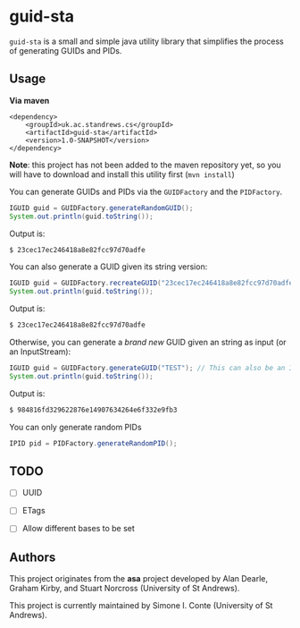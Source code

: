 # guid-sta

`guid-sta` is a small and simple java utility library that simplifies the process of generating GUIDs and PIDs.

## Usage

**Via maven**

```mvn
<dependency>
    <groupId>uk.ac.standrews.cs</groupId>
    <artifactId>guid-sta</artifactId>
    <version>1.0-SNAPSHOT</version>
</dependency>
```

**Note**: this project has not been added to the maven repository yet, so you will have to download and install this utility first (`mvn install`)

You can generate GUIDs and PIDs via the `GUIDFactory` and the `PIDFactory`.

 ```java
 IGUID guid = GUIDFactory.generateRandomGUID();
 System.out.println(guid.toString());
 ```
 Output is:
 ```bash
 $ 23cec17ec246418a8e82fcc97d70adfe
 ```

 You can also generate a GUID given its string version:
 ```java
 IGUID guid = GUIDFactory.recreateGUID("23cec17ec246418a8e82fcc97d70adfe");
 System.out.println(guid.toString());
 ```
 Output is:
 ```bash
 $ 23cec17ec246418a8e82fcc97d70adfe
 ```

 Otherwise, you can generate a *brand new* GUID given an string as input (or an InputStream):
 ```java
 IGUID guid = GUIDFactory.generateGUID("TEST"); // This can also be an InputStream
 System.out.println(guid.toString());
 ```
 Output is:
 ```bash
 $ 984816fd329622876e14907634264e6f332e9fb3
 ```


You can only generate random PIDs
```java
IPID pid = PIDFactory.generateRandomPID();
```


## TODO

- [ ] UUID
- [ ] ETags
- [ ] Allow different bases to be set


## Authors

This project originates from the **asa** project developed by Alan Dearle, Graham Kirby, and Stuart Norcross (University of St Andrews).

This project is currently maintained by Simone I. Conte (University of St Andrews).
